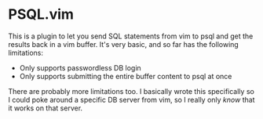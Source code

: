 # PSQL.vim

This is a plugin to let you send SQL statements from vim to psql and get the results back in a vim
buffer. It's very basic, and so far has the following limitations:

- Only supports passwordless DB login
- Only supports submitting the entire buffer content to psql at once

There are probably more limitations too. I basically wrote this specifically so I could poke around
a specific DB server from vim, so I really only *know* that it works on that server.
